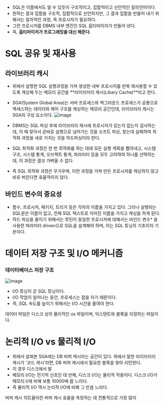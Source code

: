 

- SQL은 이름에서도 알 수 있듯이 구조적이고, 집합적이고 선언적인 질의언어이다.
- 원하는 결과 집합을 구조적, 집합적으로 선언하지만, 그 결과 집합을 만들어 내기 위해서는 절차적인 과정, 즉 프로시저가 필요하다. 
- 그런 프로시저를 DBMS 내부 엔진인 SQL 옵티마이저가 만들어 낸다.
- 즉, **옵티마이저가 프로그래밍을 대신 해준다.**

# SQL 공유 및 재사용

## 라이브러리 캐시
- 위에서 설명한 SQL 실행과정을 거쳐 생성한 내부 프로시저를 반복 재사용할 수 있도록 캐싱해 두는 메모리 공간을 **라이브러리 캐시(Libary Cache)**라고 한다.
- SGA(System Global Area)는 서버 프로세스와 백그라운드 프로세스가 공통으로 액세스하는 데이터와 제어 구조를 캐싱하는 메모리 공간인데, 라이브러리 캐시는 SGA의 구성 요소이다.
![image](https://user-images.githubusercontent.com/15938354/141728450-5a13fbe1-1403-4027-a639-19d86f0d617a.png)

- DBMS는 SQL 파싱 후에 라이브러리 캐시에 프로시저가 있는지 없는지 검사하는데, 이 때 찾아서 곧바로 실행으로 넘어가는 것을 소프트 파싱, 찾는데 실패하여 최적화 과정을 새로 거치는 것을 하드파싱이라 한다.
- SQL 최적화 과정은 한 번 최적화를 하는 데에 모든 실행 계획을 뽑아내고, 시스템 구조, 시스템 통계, 오브젝트 통계, 파라미터 등을 모두 고려하여 하나를 선택하는데, 이 과정은 결코 가벼울 수 없다.
- 즉 SQL 최적화 과정은 무거우며, 이런 과정을 거쳐 만든 프로시저를 캐싱하지 않고 바로 버린다면 효율적이지 않다.

## 바인드 변수의 중요성
- 함수, 프로시저, 패키지, 트리거 등은 각자의 이름을 가지고 있다. 그러나 실행되는 SQL문은 이름이 없고, 전체 SQL 텍스트로 지어진 이름을 가지고 캐싱을 하게 된다. 
- 하드 파싱을 줄이기 위해서는 루틴이 동일한 프로시저에 대해서는 바인드 변수* 을 사용한 파라미터 driven으로 SQL을 설계해야 하며, 이는 SQL 튜닝의 기초이자 기본이다.


# 데이터 저장 구조 및 I/O 메커니즘
### 데이터베이스 저장 구조 
![image](https://user-images.githubusercontent.com/15938354/141728664-759e4b04-4501-42e4-b516-3b0c2941365a.png)

- I/O 튜닝이 곧 SQL 튜닝이다.
- I/O 작업이 일어나는 동안, 프로세스는 잠을 자기 때문이다.
- 즉, SQL 속도를 높이기 위해서는 I/O 시간을 줄여야 한다.

데이터 파일은 디스크 상의 물리적인 os 파일이며, 익스텐트와 블록을 지정하는 파일이다.

# 논리적 I/O vs 물리적 I/O
- 위에서 살펴본 SGA에는 DB 버퍼 캐시라는 공간이 있다. 위에서 말한 라이브러리 캐시가 '코드 캐시'라면, DB 버퍼 캐시에서 필요한 블록을 찾아 리턴한다.
- 이 경우 디스크에서 발
- 메모리 I/O는 전기적 신호인 데 반해, 디스크 I/O는 물리적 작용이다. 디스크 I/O가 메모리 I/에 비해 보통 10000배 쯤 느리다.
- 즉 물리적 I/O 역시 논리적 I/O에 비해 그 만큼 느리다.

버퍼 캐시 히트율이란 버퍼 캐시 효율을 측정하는 데 전통적으로 가장 많이 
